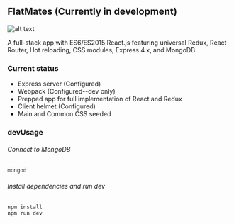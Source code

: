 ## FlatMates (Currently in development)
![alt text](https://s3.amazonaws.com/chamixes/fm-bg.gif "FlatMates")

A full-stack app with ES6/ES2015 React.js featuring universal Redux, React Router, Hot reloading, CSS modules, Express 4.x, and MongoDB.


### Current status
* Express server (Configured)
* Webpack (Configured--dev only)
* Prepped app for full implementation of React and Redux
* Client helmet (Configured)
* Main and Common CSS seeded

### devUsage

###### Connect to MongoDB

```
mongod

```
###### Install dependencies and run dev
```
npm install
npm run dev

```

